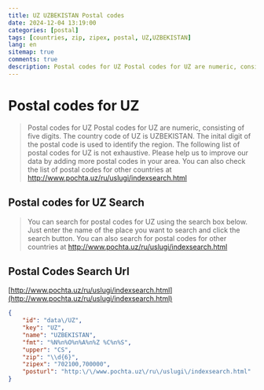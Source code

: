 ```yaml
---
title: UZ UZBEKISTAN Postal codes 
date: 2024-12-04 13:19:00
categories: [postal]
tags: [countries, zip, zipex, postal, UZ,UZBEKISTAN]
lang: en
sitemap: true
comments: true
description: Postal codes for UZ Postal codes for UZ are numeric, consisting of five digits. The country code of UZ is UZBEKISTAN. The inital digit of the postal code is used to identify the region. The following list of postal codes for UZ is not exhaustive. Please help us to improve our data by adding more postal codes in your area. You can also check the list of postal codes for other countries at http://www.pochta.uz/ru/uslugi/indexsearch.html
---
```


# Postal codes for UZ
> Postal codes for UZ Postal codes for UZ are numeric, consisting of five digits. The country code of UZ is UZBEKISTAN. The inital digit of the postal code is used to identify the region. The following list of postal codes for UZ is not exhaustive. Please help us to improve our data by adding more postal codes in your area. You can also check the list of postal codes for other countries at http://www.pochta.uz/ru/uslugi/indexsearch.html

## Postal codes for UZ Search 
> You can search for postal codes for UZ using the search box below. Just enter the name of the place you want to search and click the search button. You can also search for postal codes for other countries at http://www.pochta.uz/ru/uslugi/indexsearch.html

## Postal Codes Search Url

[http://www.pochta.uz/ru/uslugi/indexsearch.html](http://www.pochta.uz/ru/uslugi/indexsearch.html)
```json
{
    "id": "data\/UZ",
    "key": "UZ",
    "name": "UZBEKISTAN",
    "fmt": "%N%n%O%n%A%n%Z %C%n%S",
    "upper": "CS",
    "zip": "\\d{6}",
    "zipex": "702100,700000",
    "posturl": "http:\/\/www.pochta.uz\/ru\/uslugi\/indexsearch.html"
}
```
